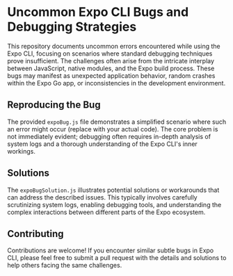 # Uncommon Expo CLI Bugs and Debugging Strategies

This repository documents uncommon errors encountered while using the Expo CLI, focusing on scenarios where standard debugging techniques prove insufficient.  The challenges often arise from the intricate interplay between JavaScript, native modules, and the Expo build process.  These bugs may manifest as unexpected application behavior, random crashes within the Expo Go app, or inconsistencies in the development environment.

## Reproducing the Bug

The provided `expoBug.js` file demonstrates a simplified scenario where such an error might occur (replace with your actual code).  The core problem is not immediately evident; debugging often requires in-depth analysis of system logs and a thorough understanding of the Expo CLI's inner workings.

## Solutions

The `expoBugSolution.js` illustrates potential solutions or workarounds that can address the described issues.  This typically involves carefully scrutinizing system logs, enabling debugging tools, and understanding the complex interactions between different parts of the Expo ecosystem.

## Contributing

Contributions are welcome!  If you encounter similar subtle bugs in Expo CLI, please feel free to submit a pull request with the details and solutions to help others facing the same challenges.
